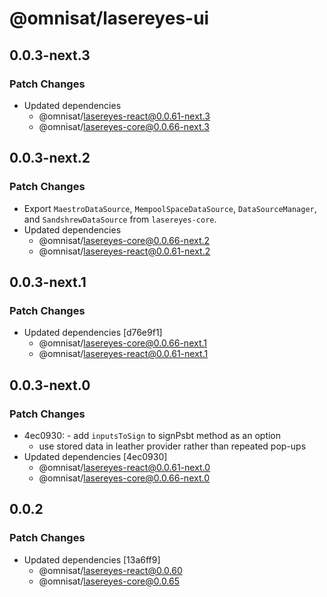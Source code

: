 # @omnisat/lasereyes-ui

## 0.0.3-next.3

### Patch Changes

- Updated dependencies
  - @omnisat/lasereyes-react@0.0.61-next.3
  - @omnisat/lasereyes-core@0.0.66-next.3

## 0.0.3-next.2

### Patch Changes

- Export `MaestroDataSource`, `MempoolSpaceDataSource`, `DataSourceManager`, and `SandshrewDataSource` from `lasereyes-core`.
- Updated dependencies
  - @omnisat/lasereyes-core@0.0.66-next.2
  - @omnisat/lasereyes-react@0.0.61-next.2

## 0.0.3-next.1

### Patch Changes

- Updated dependencies [d76e9f1]
  - @omnisat/lasereyes-core@0.0.66-next.1
  - @omnisat/lasereyes-react@0.0.61-next.1

## 0.0.3-next.0

### Patch Changes

- 4ec0930: - add `inputsToSign` to signPsbt method as an option
  - use stored data in leather provider rather than repeated pop-ups
- Updated dependencies [4ec0930]
  - @omnisat/lasereyes-react@0.0.61-next.0
  - @omnisat/lasereyes-core@0.0.66-next.0

## 0.0.2

### Patch Changes

- Updated dependencies [13a6ff9]
  - @omnisat/lasereyes-react@0.0.60
  - @omnisat/lasereyes-core@0.0.65
